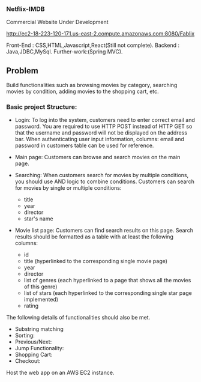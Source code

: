 ### Netflix-IMDB
Commercial Website Under Development

http://ec2-18-223-120-171.us-east-2.compute.amazonaws.com:8080/Fablix

Front-End : CSS,HTML,Javascript,React(Still not complete).
Backend : Java,JDBC,MySql.
Further-work:(Spring MVC).

## Problem
Build functionalities such as browsing movies by category, searching movies by condition, adding movies to the shopping cart, etc. 

### Basic project Structure:
- Login: To log into the system, customers need to enter correct email and password. You are required to use HTTP POST instead of HTTP GET so that the username and password will not be displayed on the address bar. When authenticating user input information, columns: email and password in customers table can be used for reference.
- Main page: Customers can browse and search movies on the main page.
- Searching: When customers search for movies by multiple conditions, you should use AND logic to combine conditions. Customers can search for movies by single or multiple conditions:
	- title
	- year
	- director
	- star's name

- Movie list page: Customers can find search results on this page. Search results should be formatted as a table with at least the following columns:
	- id
	- title (hyperlinked to the corresponding single movie page)
	- year
	- director
	- list of genres (each hyperlinked to a page that shows all the movies of this genre)
	- list of stars (each hyperlinked to the corresponding single star page implemented)
	- rating

The following details of functionalities should also be met.
- Substring matching
- Sorting: 
- Previous/Next: 
- Jump Functionality:
- Shopping Cart:
- Checkout: 

Host the web app on an AWS EC2 instance.



